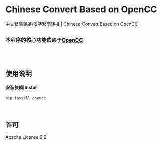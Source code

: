 # Chinese Convert Based on OpenCC
中文繁简转换/汉字繁简转换 | Chinese Convert Based on OpenCC
## 

### 本程序的核心功能依赖于[OpenCC](https://github.com/BYVoid/OpenCC)

<p><br><br></p>

## 使用说明

#### 安装依赖|Install
```python  
pip install opencc
```

<p><br></p>

## 许可 
Apache License 2.0

#### 
